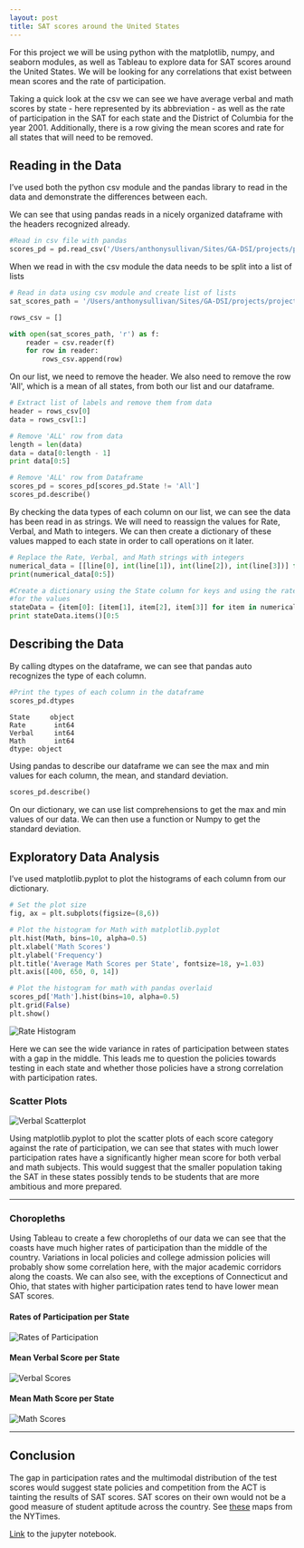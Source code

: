 ```yaml
---
layout: post
title: SAT scores around the United States
---
```


For this project we will be using python with the matplotlib, numpy, and seaborn modules, as well as Tableau to explore data for SAT scores around the United States. We will be looking for any correlations that exist between mean scores and the rate of participation. 

Taking a quick look at the csv we can see we have average verbal and math scores by state - here represented by its abbreviation - as well as the rate of participation in the SAT for each state and the District of Columbia for the year 2001. Additionally, there is a row giving the mean scores and rate for all states that will need to be removed.

## Reading in the Data

I’ve used both the python csv module and the pandas library to read in the data and demonstrate the differences between each.

We can see that using pandas reads in a nicely organized dataframe with the headers recognized already. 

```python
#Read in csv file with pandas
scores_pd = pd.read_csv('/Users/anthonysullivan/Sites/GA-DSI/projects/project-1-sat-scores/assets/sat_scores.csv')
```

When we read in with the csv module the data needs to be split into a list of lists

```python
# Read in data using csv module and create list of lists
sat_scores_path = '/Users/anthonysullivan/Sites/GA-DSI/projects/project-1-sat-scores/assets/sat_scores.csv'

rows_csv = []

with open(sat_scores_path, 'r') as f:
    reader = csv.reader(f)
    for row in reader:
        rows_csv.append(row)
```

On our list, we need to remove the header. We also need to remove the row 'All', which is a mean of all states, from both our list and our dataframe. 

```python
# Extract list of labels and remove them from data
header = rows_csv[0]
data = rows_csv[1:]
``` 

```python
# Remove 'ALL' row from data
length = len(data)
data = data[0:length - 1]
print data[0:5]

# Remove 'ALL' row from Dataframe
scores_pd = scores_pd[scores_pd.State != 'All']
scores_pd.describe()
```
By checking the data types of each column on our list, we can see the data has been read in as strings. We will need to reassign the values for Rate, Verbal, and Math to integers. We can then create a dictionary of these values mapped to each state in order to call operations on it later.

```python
# Replace the Rate, Verbal, and Math strings with integers
numerical_data = [[line[0], int(line[1]), int(line[2]), int(line[3])] for line in data]
print(numerical_data[0:5])

#Create a dictionary using the State column for keys and using the rate, verbal, and math columns to create a list\
#for the values
stateData = {item[0]: [item[1], item[2], item[3]] for item in numerical_data}
print stateData.items()[0:5
```
## Describing the Data

By calling dtypes on the dataframe, we can see that pandas auto recognizes the type of each column.

```python
#Print the types of each column in the dataframe
scores_pd.dtypes
```

    State     object
    Rate       int64
    Verbal     int64
    Math       int64
    dtype: object

Using pandas to describe our dataframe we can see the max and min values for each column, the mean, and standard deviation.

```python
scores_pd.describe()
```

On our dictionary, we can use list comprehensions to get the max and min values of our data. We can then use a function or Numpy to get the standard deviation.

## Exploratory Data Analysis

I’ve used matplotlib.pyplot to plot the histograms of each column from our dictionary.

```python
# Set the plot size
fig, ax = plt.subplots(figsize=(8,6))

# Plot the histogram for Math with matplotlib.pyplot
plt.hist(Math, bins=10, alpha=0.5)
plt.xlabel('Math Scores')
plt.ylabel('Frequency')
plt.title('Average Math Scores per State', fontsize=18, y=1.03)
plt.axis([400, 650, 0, 14])

# Plot the histogram for math with pandas overlaid
scores_pd['Math'].hist(bins=10, alpha=0.5)
plt.grid(False)
plt.show()
```

![Rate Histogram](../images/project_1_sat/output_31_0.png)

Here we can see the wide variance in rates of participation between states with a gap in the middle. This leads me to question the policies towards testing in each state and whether those policies have a strong correlation with participation rates.

### Scatter Plots

![Verbal Scatterplot](../images/project_1_sat/output_41_0.png)

Using matplotlib.pyplot to plot the scatter plots of each score category against the rate of participation, we can see that states with much lower participation rates have a significantly higher mean score for both verbal and math subjects. This would suggest that the smaller population taking the SAT in these states possibly tends to be students that are more ambitious and more prepared. 

----

### Choropleths

Using Tableau to create a few choropleths of our data we can see that the coasts have much higher rates of participation than the middle of the country. Variations in local policies and college admission policies will probably show some correlation here, with the major academic corridors along the coasts. We can also see, with the exceptions of Connecticut and Ohio, that states with higher participation rates tend to have lower mean SAT scores.

#### Rates of Participation per State

![Rates of Participation](../images/project_1_sat/rate1.png)

#### Mean Verbal Score per State

![Verbal Scores](../images/project_1_sat/verbal1.png)

#### Mean Math Score per State

![Math Scores](../images/project_1_sat/math1.png)

----

## Conclusion

 The gap in participation rates and the multimodal distribution of the test scores would suggest state policies and competition from the ACT is tainting the results of SAT scores. SAT scores on their own would not be a good measure of student aptitude across the country. See <a href="http://www.nytimes.com/interactive/2013/08/04/education/edlife/where-the-sat-and-act-dominate.html">these</a> maps from the NYTimes. 

 <a href="https://git.generalassemb.ly/anthonysull/project-1-sat-scores/blob/master/project_1.ipynb">Link</a> to the jupyter notebook. 


